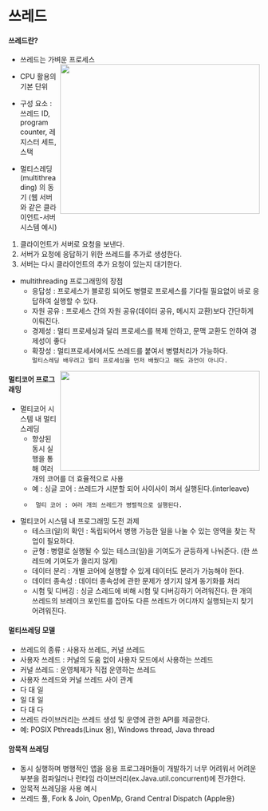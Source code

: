 # 쓰레드   
#### 쓰레드란?   
- 쓰레드는 가벼운 프로세스 <img src="https://user-images.githubusercontent.com/81418010/221343341-1d359857-4fd2-40f3-9d76-77eed33f9fb8.png" height="300px" width="400px" align="right">
- CPU 활용의 기본 단위
- 구성 요소 : 쓰레드 ID, program counter, 레지스터 세트, 스택

- 멀티스레딩(multithreading) 의 동기 (웹 서버와 같은 클라이언트-서버 시스템 예시)
 1. 클라이언트가 서버로 요청을 보낸다.
 2. 서버가 요청에 응답하기 위한 쓰레드를 추가로 생성한다.
 3. 서버는 다시 클라이언트의 추가 요청이 있는지 대기한다.
- multithreading 프로그래밍의 장점
  - 응답성 : 프로세스가 블로킹 되어도 병렬로 프로세스를 기다릴 필요없이 바로 응답하여 실행할 수 있다.
  - 자원 공유 : 프로세스 간의 자원 공유(데이터 공유, 메시지 교환)보다 간단하게 이뤄진다.
  - 경제성 : 멀티 프로세싱과 달리 프로세스를 복제 안하고, 문맥 교환도 안하여 경제성이 좋다
  - 확장성 : 멀티프로세서에서도 쓰레드를 붙여서 병렬처리가 가능하다.   
`멀티스레딩 배우려고 멀티 프로세싱을 먼저 배웠다고 해도 과언이 아니다.`  
<img src="https://user-images.githubusercontent.com/81418010/221343411-2a84b585-c66e-415d-81da-2a7f55c2dd06.png" height="200px" width="400px" align="right">   

#### 멀티코어 프로그래밍   
- 멀티코어 시스템 내 멀티스레딩
  - 향상된 동시 실행을 통해 여러개의 코어를 더 효율적으로 사용
  - 예 : 싱글 코어 : 쓰레드가 시분할 되어 사이사이 껴서 실행된다.(interleave)
  -      멀티 코어 : 여러 개의 쓰레드가 병렬적으로 실행된다.
- 멀티코어 시스템 내 프로그래밍 도전 과제
  - 테스크(일)의 확인 : 독립되어서 병행 가능한 일을 나눌 수 있는 영역을 찾는 작업이 필요하다.
  - 균형 : 병렬로 실행될 수 있는 테스크(일)을 기여도가 균등하게 나눠준다. (한 쓰레드에 기여도가 쏠리지 않게)
  - 데이터 분리 : 개별 코어에 실행할 수 있게 데이터도 분리가 가능해야 한다.
  - 데이터 종속성 : 데이터 종속성에 관한 문제가 생기지 않게 동기화를 처리
  - 시험 및 디버깅 : 싱글 스레드에 비해 시험 및 디버깅하기 어려워진다. 한 개의 쓰레드의 브레이크 포인트를 잡아도 다른 쓰레드가 어디까지 실행되는지 찾기 어려워진다.

#### 멀티쓰레딩 모델   
- 쓰레드의 종류 : 사용자 쓰레드, 커널 쓰레드
 - 사용자 쓰레드 : 커널의 도움 없이 사용자 모드에서 사용하는 쓰레드
 - 커널 쓰레드 : 운영체제가 직접 운영하는 쓰레드
- 사용자 쓰레드와 커널 쓰레드 사이 관계
 - 다 대 일
 - 일 대 일
 - 다 대 다
- 쓰레드 라이브러리는 쓰레드 생성 및 운영에 관한 API를 제공한다.
 - 예: POSIX Pthreads(Linux 용), Windows thread, Java thread 

#### 암묵적 쓰레딩   
- 동시 실행하며 병행적인 앱을 응용 프로그래머들이 개발하기 너무 어려워서 어려운 부분을 컴파일러나 런타임 라이브러리(ex.Java.util.concurrent)에 전가한다.
- 암묵적 쓰레딩을 사용 예시
 - 쓰레드 풀, Fork & Join, OpenMp, Grand Central Dispatch (Apple용)
